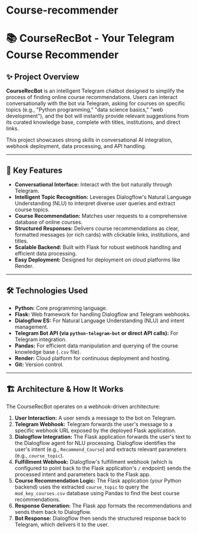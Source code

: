 # Course-recommender
# 📚 CourseRecBot - Your Telegram Course Recommender

## ✨ Project Overview

**CourseRecBot** is an intelligent Telegram chatbot designed to simplify the process of finding online course recommendations. Users can interact conversationally with the bot via Telegram, asking for courses on specific topics (e.g., "Python programming," "data science basics," "web development"), and the bot will instantly provide relevant suggestions from its curated knowledge base, complete with titles, institutions, and direct links.

This project showcases strong skills in conversational AI integration, webhook deployment, data processing, and API handling.

---

## 🚀 Key Features

* **Conversational Interface:** Interact with the bot naturally through Telegram.
* **Intelligent Topic Recognition:** Leverages Dialogflow's Natural Language Understanding (NLU) to interpret diverse user queries and extract course topics.
* **Course Recommendation:** Matches user requests to a comprehensive database of online courses.
* **Structured Responses:** Delivers course recommendations as clear, formatted messages (or rich cards) with clickable links, institutions, and titles.
* **Scalable Backend:** Built with Flask for robust webhook handling and efficient data processing.
* **Easy Deployment:** Designed for deployment on cloud platforms like Render.

---

## 🛠️ Technologies Used

* **Python:** Core programming language.
* **Flask:** Web framework for handling Dialogflow and Telegram webhooks.
* **Dialogflow ES:** For Natural Language Understanding (NLU) and intent management.
* **Telegram Bot API (via `python-telegram-bot` or direct API calls):** For Telegram integration.
* **Pandas:** For efficient data manipulation and querying of the course knowledge base (`.csv` file).
* **Render:** Cloud platform for continuous deployment and hosting.
* **Git:** Version control.

---

## 🏗️ Architecture & How It Works

The CourseRecBot operates on a webhook-driven architecture:

1.  **User Interaction:** A user sends a message to the bot on Telegram.
2.  **Telegram Webhook:** Telegram forwards the user's message to a specific webhook URL exposed by the deployed Flask application.
3.  **Dialogflow Integration:** The Flask application forwards the user's text to the Dialogflow agent for NLU processing. Dialogflow identifies the user's intent (e.g., `Recommend_Course`) and extracts relevant parameters (e.g., `course_topic`).
4.  **Fulfillment Webhook:** Dialogflow's fulfillment webhook (which is configured to point back to the Flask application's `/` endpoint) sends the processed intent and parameters back to the Flask app.
5.  **Course Recommendation Logic:** The Flask application (your Python backend) uses the extracted `course_topic` to query the `mod_key_courses.csv` database using Pandas to find the best course recommendations.
6.  **Response Generation:** The Flask app formats the recommendations and sends them back to Dialogflow.
7.  **Bot Response:** Dialogflow then sends the structured response back to Telegram, which delivers it to the user.
